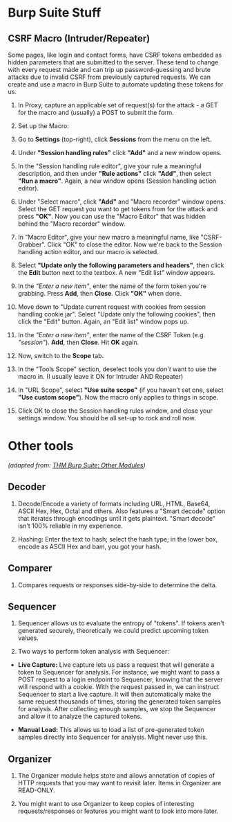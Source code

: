 # Burp Suite Stuff

## CSRF Macro (Intruder/Repeater)

Some pages, like login and contact forms, have CSRF tokens embedded as hidden parameters that are submitted to the server. These tend to change with every request made and can trip up password-guessing and brute attacks due to invalid CSRF from previously captured requests. We can create and use a macro in Burp Suite to automate updating these tokens for us.

1. In Proxy, capture an applicable set of request(s) for the attack - a GET for the macro and (usually) a POST to submit the form.

2. Set up the Macro:

3. Go to **Settings** (top-right), click **Sessions** from the menu on the left.

4. Under **"Session handling rules"** click **"Add"** and a new window opens.

5. In the "Session handling rule editor", give your rule a meaningful description, and then under **"Rule actions"** click **"Add"**, then select **"Run a macro"**. Again, a new window opens (Session handling action editor).

6. Under "Select macro", click **"Add"** and "Macro recorder" window opens. Select the GET request you want to get tokens from for the attack and press **"OK"**. Now you can use the "Macro Editor" that was hidden behind the "Macro recorder" window.

7. In "Macro Editor", give your new macro a meaningful name, like "CSRF-Grabber". Click "OK" to close the editor. Now we're back to the Session handling action editor, and our macro is selected.

8. Select **"Update only the following parameters and headers"**, then click the **Edit** button next to the textbox. A new "Edit list" window appears.

9. In the *"Enter a new item"*, enter the name of the form token you're grabbing. Press **Add**, then **Close**. Click **"OK"** when done.

10. Move down to "Update current request with cookies from session handling cookie jar". Select "Update only the following cookies", then click the "Edit" button. Again, an "Edit list" window pops up.

11. In the *"Enter a new item"*, enter the name of the CSRF Token (e.g. *"session"*). **Add**, then **Close**. Hit **OK** again.

12. Now, switch to the **Scope** tab.

13. In the "Tools Scope" section, deselect tools you *don't* want to use the macro in. (I usually leave it ON for Intruder AND Repeater)

14. In "URL Scope", select **"Use suite scope"** (if you haven't set one, select **"Use custom scope"**). Now the macro only applies to things in scope.

15. Click OK to close the Session handling rules window, and close your settings window. You should be all set-up to rock and roll now.

# Other tools

*(adapted from: [THM Burp Suite: Other Modules](https://tryhackme.com/room/burpsuiteom))*

## Decoder

1. Decode/Encode a variety of formats including URL, HTML, Base64, ASCII Hex, Hex, Octal and others. Also features a "Smart decode" option that iterates through encodings until it gets plaintext. "Smart decode" isn't 100% reliable in my experience.

2. Hashing: Enter the text to hash; select the hash type; in the lower box, encode as ASCII Hex and bam, you got your hash.

## Comparer

1. Compares requests or responses side-by-side to determine the delta. 

## Sequencer

1. Sequencer allows us to evaluate the entropy of "tokens". If tokens aren't generated securely, theoretically we could predict upcoming token values.

2. Two ways to perform token analysis with Sequencer:

- **Live Capture:** Live capture lets us pass a request that will generate a token to Sequencer for analysis. For instance, we might want to pass a POST request to a login endpoint to Sequencer, knowing that the server will respond with a cookie. With the request passed in, we can instruct Sequencer to start a live capture. It will then automatically make the same request thousands of times, storing the generated token samples for analysis. After collecting enough samples, we stop the Sequencer and allow it to analyze the captured tokens.

- **Manual Load:** This allows us to load a list of pre-generated token samples directly into Sequencer for analysis. Might never use this.

## Organizer

1. The Organizer module helps store and allows annotation of copies of HTTP requests that you may want to revisit later. Items in Organizer are READ-ONLY.

2. You might want to use Organizer to keep copies of interesting requests/responses or features you might want to look into more later. 